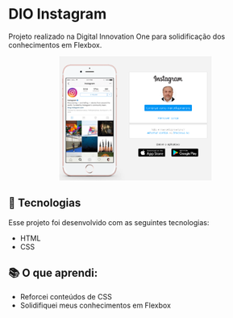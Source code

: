 # DIO Instagram

Projeto realizado na Digital Innovation One para solidificação dos conhecimentos em Flexbox.

<p align="center">
  <img alt="#Recriando o login do Instagram" src=".github/Sobre-Instagram.png" width="60%">
</p>

## 🚀 Tecnologias

Esse projeto foi desenvolvido com as seguintes tecnologias:

- HTML
- CSS

## 📚 O que aprendi:
- Reforcei conteúdos de CSS
- Solidifiquei meus conhecimentos em Flexbox